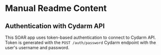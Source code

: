 # Manual Readme Content

## Authentication with Cydarm API

This SOAR app uses token-based authentication to connect to Cydarm API.
Token is generated with the `POST /auth/password` Cydarm endpoint with the user's username and password.
